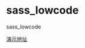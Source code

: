 # sass_lowcode
sass_lowcode

<a href="https://lsamu.github.io/sass_lowcode/" target="_blank">演示地址</a>
